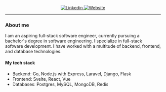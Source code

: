 <div align="center">
  <a href="https://linkedin.com/in/romuz-abdulhamidov/">
    <img
      alt="Linkedin"
      src="https://img.shields.io/badge/linkedin-0077B5?logo=linkedin&logoColor=white&style=for-the-badge"
    />
  </a>
  <a href="https://romuz-portfolio.vercel.app/">
    <img
      alt="Website"
      src="https://img.shields.io/badge/website-000000?style=for-the-badge&logo=About.me&logoColor=white"
    />
  </a>
</div>

---

### About me
I am an aspiring full-stack software engineer, currently pursuing a bachelor's degree in software engineering.
I specialize in full-stack software development. I have worked with a multitude of backend, frontend, and database technologies.

#### My tech stack
- Backend: Go, Node.js with Express, Laravel, Django, Flask
- Frontend: Svelte, React, Vue
- Databases: Postgres, MySQL, MongoDB, Redis

